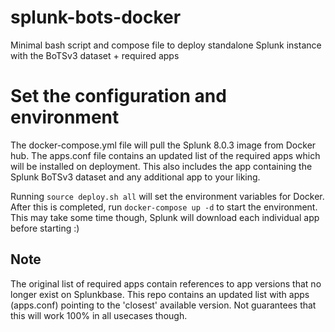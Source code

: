 # splunk-bots-docker
Minimal bash script and compose file to deploy standalone Splunk instance with the BoTSv3 dataset + required apps

# Set the configuration and environment
The docker-compose.yml file will pull the Splunk 8.0.3 image from Docker hub. The apps.conf file contains an updated
list of the required apps which will be installed on deployment. This also includes the app containing the Splunk BoTSv3 dataset and any additional app to your liking. 

Running `source deploy.sh all` will set the environment variables for Docker. After this is completed,
run `docker-compose up -d` to start the environment. This may take some time though, Splunk will download each individual app before starting :) 


## Note
The original list of required apps contain references to app versions that no longer exist on Splunkbase. This repo contains an updated
list with apps (apps.conf) pointing to the 'closest' available version. Not guarantees that this will work 100% in all usecases though.
